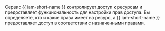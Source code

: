 Сервис {{ iam-short-name }} контролирует доступ к ресурсам и предоставляет функциональность для настройки прав доступа. Вы определяете, кто и какие права имеет на ресурс, а {{ iam-short-name }} предоставляет доступ в соответствии с назначенными правами.